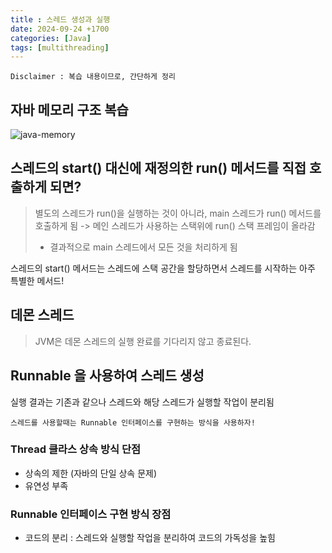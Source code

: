 ```yaml
---
title : 스레드 생성과 실행
date: 2024-09-24 +1700
categories: [Java]
tags: [multithreading]
---
```

```Disclaimer : 복습 내용이므로, 간단하게 정리```

## 자바 메모리 구조 복습
![java-memory](/assets/img/multithreading/java-memory.png)

## 스레드의 start() 대신에 재정의한 run() 메서드를 직접 호출하게 되면?
> 별도의 스레드가 run()을 실행하는 것이 아니라, main 스레드가 run() 메서드를 호출하게 됨 -> 메인 스레드가 사용하는 스택위에 run() 스택 프레임이 올라감
> - 결과적으로 main 스레드에서 모든 것을 처리하게 됨

스레드의 start() 메서드는 스레드에 스택 공간을 할당하면서 스레드를 시작하는 아주 특별한 메서드!

## 데몬 스레드
> JVM은 데몬 스레드의 실행 완료를 기다리지 않고 종료된다.

## Runnable 을 사용하여 스레드 생성
실행 결과는 기존과 같으나 스레드와 해당 스레드가 실행할 작업이 분리됨

```스레드를 사용할때는 Runnable 인터페이스를 구현하는 방식을 사용하자!```

### Thread 클라스 상속 방식 단점
- 상속의 제한 (자바의 단일 상속 문제)
- 유연성 부족

### Runnable 인터페이스 구현 방식 장점
- 코드의 분리 : 스레드와 실행할 작업을 분리하여 코드의 가독성을 높힘

